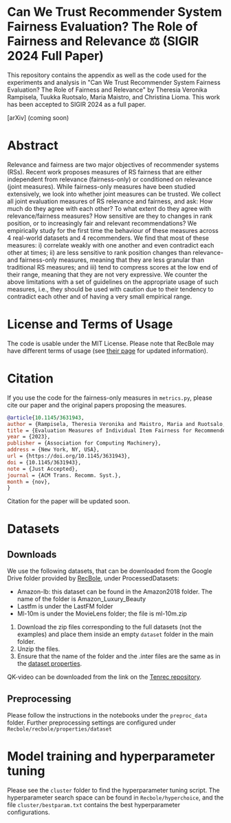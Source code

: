 # Can We Trust Recommender System Fairness Evaluation? The Role of Fairness and Relevance ⚖ (SIGIR 2024 Full Paper) 

This repository contains the appendix as well as the code used for the experiments and analysis in "Can We Trust Recommender System Fairness Evaluation? The Role of Fairness and Relevance" by Theresia Veronika Rampisela, Tuukka Ruotsalo, Maria Maistro, and Christina Lioma. This work has been accepted to SIGIR 2024 as a full paper. 

[arXiv] (coming soon)

# Abstract
Relevance and fairness are two major objectives of recommender systems (RSs). Recent work proposes measures of RS fairness that are either independent from relevance (fairness-only) or conditioned on relevance (joint measures). While fairness-only measures have been studied extensively, we look into whether joint measures can be trusted. We collect all joint evaluation measures of RS relevance and fairness, and ask: How much do they agree with each other? To what extent do they agree with relevance/fairness measures? How sensitive are they to changes in rank position, or to increasingly fair and relevant recommendations? We empirically study for the first time the behaviour of these measures across 4 real-world datasets and 4 recommenders. We find that most of these measures: i) correlate weakly with one another and even contradict each other at times; ii) are less sensitive to rank position changes than relevance- and fairness-only measures, meaning that they are less granular than traditional RS measures; and iii) tend to compress scores at the low end of their range, meaning that they are not very expressive. We counter the above limitations with a set of guidelines on the appropriate usage of such measures, i.e., they should be used with caution due to their tendency to contradict each other and of having a very small empirical range.

# License and Terms of Usage
The code is usable under the MIT License. Please note that RecBole may have different terms of usage (see [their page](https://github.com/RUCAIBox/RecBole) for updated information).

# Citation
If you use the code for the fairness-only measures in `metrics.py`, please cite our paper and the original papers proposing the measures.
```BibTeX
@article{10.1145/3631943,
author = {Rampisela, Theresia Veronika and Maistro, Maria and Ruotsalo, Tuukka and Lioma, Christina},
title = {Evaluation Measures of Individual Item Fairness for Recommender Systems: A Critical Study},
year = {2023},
publisher = {Association for Computing Machinery},
address = {New York, NY, USA},
url = {https://doi.org/10.1145/3631943},
doi = {10.1145/3631943},
note = {Just Accepted},
journal = {ACM Trans. Recomm. Syst.},
month = {nov},
}
```

Citation for the paper will be updated soon.

# Datasets

## Downloads
We use the following datasets, that can be downloaded from the Google Drive folder provided by [RecBole](https://recbole.io/dataset_list.html), under ProcessedDatasets:
- Amazon-lb: this dataset can be found in the Amazon2018 folder. The name of the folder is Amazon_Luxury_Beauty
- Lastfm is under the LastFM folder
- Ml-10m is under the MovieLens folder; the file is ml-10m.zip

1. Download the zip files corresponding to the full datasets (not the examples) and place them inside an empty `dataset` folder in the main folder.
2. Unzip the files.
3. Ensure that the name of the folder and the .inter files are the same as in the [dataset properties](https://github.com/theresiavr/can-we-trust-recsys-fairness-evaluation/tree/main/RecBole/recbole/properties/dataset).

QK-video can be downloaded from the link on the [Tenrec repository](https://github.com/yuangh-x/2022-NIPS-Tenrec).

## Preprocessing
Please follow the instructions in the notebooks under the `preproc_data` folder.
Further preprocessing settings are configured under `Recbole/recbole/properties/dataset`

# Model training and hyperparameter tuning
Please see the `cluster` folder to find the hyperparameter tuning script.
The hyperparameter search space can be found in  `Recbole/hyperchoice`, and the file `cluster/bestparam.txt` contains the best hyperparameter configurations.
